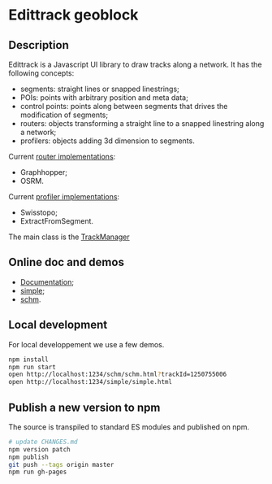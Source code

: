 # Edittrack geoblock

## Description

Edittrack is a Javascript UI library to draw tracks along a network.
It has the following concepts:

- segments: straight lines or snapped linestrings;
- POIs: points with arbitrary position and meta data;
- control points: points along between segments that drives the modification of segments;
- routers: objects transforming a straight line to a snapped linestring along a network;
- profilers: objects adding 3d dimension to segments.

Current [router implementations](https://geoblocks.github.io/edittrack/api/modules/router.html):

- Graphhopper;
- OSRM.

Current [profiler implementations](https://geoblocks.github.io/edittrack/api/modules/profiler.html):

- Swisstopo;
- ExtractFromSegment.

The main class is the [TrackManager](https://geoblocks.github.io/edittrack/api/classes/interaction_TrackManager.default.html)

## Online doc and demos

- [Documentation](https://geoblocks.github.io/edittrack/api/);
- [simple](https://geoblocks.github.io/edittrack/simple.html);
- [schm](https://geoblocks.github.io/edittrack/schm.html).

## Local development

For local developpement we use a few demos.

```bash
npm install
npm run start
open http://localhost:1234/schm/schm.html?trackId=1250755006
open http://localhost:1234/simple/simple.html
```

## Publish a new version to npm

The source is transpiled to standard ES modules and published on npm.

```bash
# update CHANGES.md
npm version patch
npm publish
git push --tags origin master
npm run gh-pages
```
